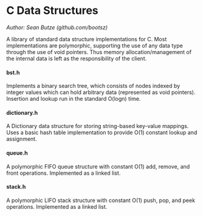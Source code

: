 # C Data Structures

*Author: Sean Butze (github.com/bootsz)*

A library of standard data structure implementations for C.  Most implementations are polymorphic, supporting the use of any data type through the use of void pointers.  Thus memory allocation/management of the internal data is left as the responsibility of the client.

#### bst.h

Implements a binary search tree, which consists of nodes indexed by integer values which can hold arbitrary data (represented as void pointers).
Insertion and lookup run in the standard O(logn) time.

#### dictionary.h

A Dictionary data structure for storing string-based key-value mappings.  Uses a basic hash table implementation to provide O(1) constant lookup and assignment. 

#### queue.h

A polymorphic FIFO queue structure with constant O(1) add, remove, and front operations.  Implemented as a linked list.

#### stack.h

A polymorphic LIFO stack structure with constant O(1) push, pop, and peek operations.  Implemented as a linked list.

